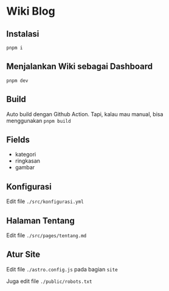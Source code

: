 # Wiki Blog

## Instalasi

`pnpm i`

## Menjalankan Wiki sebagai Dashboard

`pnpm dev`

## Build

Auto build dengan Github Action. Tapi, kalau mau manual, bisa menggunakan `pnpm build`

## Fields

- kategori
- ringkasan
- gambar

## Konfigurasi

Edit file `./src/konfigurasi.yml`

## Halaman Tentang

Edit file `./src/pages/tentang.md`

## Atur Site

Edit file `./astro.config.js` pada bagian `site`

Juga edit file `./public/robots.txt`
